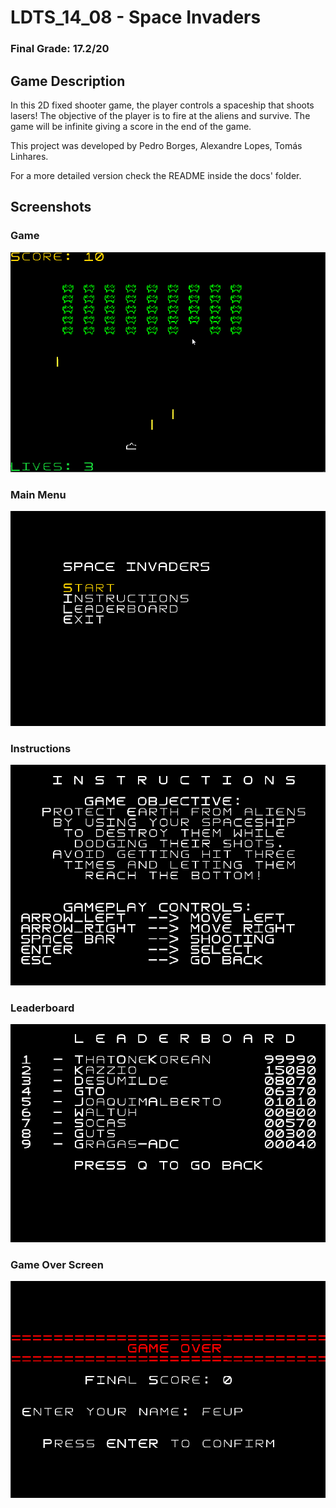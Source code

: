 # LDTS_14_08 - Space Invaders

### **Final Grade:** 17.2/20

## Game Description
In this 2D fixed shooter game, the player controls a spaceship that shoots lasers!
The objective of the player is to fire at the aliens and survive. The game will be infinite giving a score in the end of the game.

This project was developed by Pedro Borges, Alexandre Lopes, Tomás Linhares.

For a more detailed version check the README inside the docs' folder.

## Screenshots
### Game
![invaders.gif](docs%2Finvaders.gif)

### Main Menu
![Mainmenu.png](docs%2FMainmenu.png)

### Instructions
![instructions.png](docs%2Finstructions.png)
### Leaderboard 
![leaderboard.png](docs%2Fleaderboard.png)
### Game Over Screen
![gameover.png](docs%2Fgameover.png)
